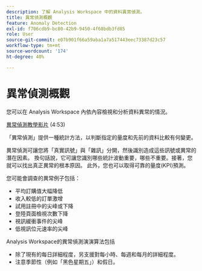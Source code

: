 ```yaml
---
description: 了解 Analysis Workspace 中的資料異常偵測。
title: 異常偵測概觀
feature: Anomaly Detection
exl-id: f706cdb9-bc80-42b9-9450-4f68bdb3fd85
role: User
source-git-commit: e07b901f66a59aba1a7a517443eec73387d23c57
workflow-type: tm+mt
source-wordcount: '174'
ht-degree: 40%

---
```


# 異常偵測概觀

您可以在 Analysis Workspace 內依內容檢視和分析資料異常的情況。

[異常偵測教學影片](https://experienceleague.adobe.com/docs/analytics-learn/tutorials/data-science/anomaly-detection-in-analysis-workspace.html?lang=zh-Hant) (4:53)

「異常偵測」提供一種統計方法，以判斷指定的量度和先前的資料比較有何變更。

異常偵測可讓您將「真實訊號」與「雜訊」分開，然後識別造成這些訊號或異常的潛在因素。 換句話說，它可讓您識別哪些統計波動重要，哪些不重要。接著，您就可以找出真正異常的根本原因。 此外，您也可以取得可靠的量度(KPI)預測。

您可能會調查的異常例子包括：

* 平均訂購值大幅降低
* 收入較低的訂單激增
* 試用註冊中的尖峰或下降
* 登陸頁面檢視次數下降
* 視訊緩衝事件的尖峰
* 低視訊位元速率的尖峰

Analysis Workspace的異常偵測演演算法包括

* 除了現有的每日詳細程度，另支援對每小時、每週和每月的詳細程度。
* 注意季節性（例如「黑色星期五」）和假日。
